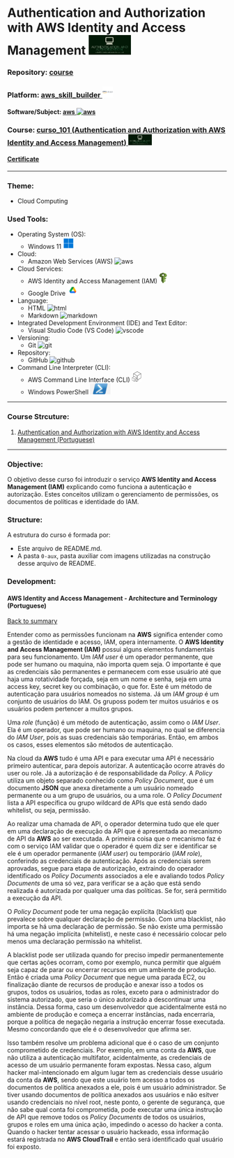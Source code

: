 # Authentication and Authorization with AWS Identity and Access Management   <img src="./0-aux/logo_course.png" alt="curso_101" width="auto" height="45">

### Repository: [course](../../../)   
### Platform: <a href="../../">aws_skill_builder   <img src="https://github.com/PedroHeeger/main/blob/main/0-aux/logos/plataforma/aws_skill_builder.png" alt="aws_skill_builder" width="auto" height="25"></a>
#### Software/Subject: <a href="../">aws   <img src="https://cdn.jsdelivr.net/gh/devicons/devicon/icons/amazonwebservices/amazonwebservices-original.svg" alt="aws" width="auto" height="25"></a>
### Course: <a href="./">curso_101 (Authentication and Authorization with AWS Identity and Access Management)   <img src="./0-aux/logo_course.png" alt="curso_101" width="auto" height="25"></a>

#### <a href="https://github.com/PedroHeeger/main/blob/main/cert_ti/04-curso/cloud/aws/(23-12-12)%20Authentication%20and%20Authorization...%20PH%20AWSSB.pdf">Certificate</a>

---

### Theme:
- Cloud Computing

### Used Tools:
- Operating System (OS): 
  - Windows 11   <img src="https://github.com/PedroHeeger/main/blob/main/0-aux/logos/software/windows11.png" alt="windows11" width="auto" height="25">
- Cloud:
  - Amazon Web Services (AWS)   <img src="https://cdn.jsdelivr.net/gh/devicons/devicon/icons/amazonwebservices/amazonwebservices-original.svg" alt="aws" width="auto" height="25">
- Cloud Services:
  - AWS Identity and Access Management (IAM)   <img src="https://github.com/PedroHeeger/main/blob/main/0-aux/logos/cloud/aws_iam.svg" alt="aws_iam" width="auto" height="25">
  - Google Drive   <img src="https://github.com/PedroHeeger/main/blob/main/0-aux/logos/software/google_drive.png" alt="google_drive" width="auto" height="25">
- Language:
  - HTML   <img src="https://cdn.jsdelivr.net/gh/devicons/devicon/icons/html5/html5-original.svg" alt="html" width="auto" height="25">
  - Markdown   <img src="https://cdn.jsdelivr.net/gh/devicons/devicon/icons/markdown/markdown-original.svg" alt="markdown" width="auto" height="25">
- Integrated Development Environment (IDE) and Text Editor:
  - Visual Studio Code (VS Code)   <img src="https://cdn.jsdelivr.net/gh/devicons/devicon/icons/vscode/vscode-original.svg" alt="vscode" width="auto" height="25">
- Versioning: 
  - Git   <img src="https://cdn.jsdelivr.net/gh/devicons/devicon/icons/git/git-original.svg" alt="git" width="auto" height="25">
- Repository:
  - GitHub   <img src="https://cdn.jsdelivr.net/gh/devicons/devicon/icons/github/github-original.svg" alt="github" width="auto" height="25">
- Command Line Interpreter (CLI):
  - AWS Command Line Interface (CLI)   <img src="https://github.com/PedroHeeger/main/blob/main/0-aux/logos/cloud/aws_cli.svg" alt="aws_cli" width="auto" height="25">
  - Windows PowerShell   <img src="https://github.com/PedroHeeger/main/blob/main/0-aux/logos/software/windows_power_shell.png" alt="windows_power_shell" width="auto" height="25">

---

<a name="item0"><h3>Course Strcuture:</h3></a>
1. <a href="#item01">Authentication and Authorization with AWS Identity and Access Management (Portuguese)</a><br>

---

### Objective:
O objetivo desse curso foi introduzir o serviço **AWS Identity and Access Management (IAM)** explicando como funciona a autenticação e autorização. Estes conceitos utilizam o gerenciamento de permissões, os documentos de políticas e identidade do IAM.

### Structure:
A estrutura do curso é formada por:
- Este arquivo de README.md.
- A pasta `0-aux`, pasta auxiliar com imagens utilizadas na construção desse arquivo de README. 

### Development:

<a name="item01"><h4>AWS Identity and Access Management - Architecture and Terminology (Portuguese)</h4></a>[Back to summary](#item0)

Entender como as permissões funcionam na **AWS** significa entender como a gestão de identidade e acesso, IAM, opera internamente. O **AWS Identity and Access Management (IAM)** possui alguns elementos fundamentais para seu funcionamento. Um *IAM user* é um operador permanente, que pode ser humano ou maquina, não importa quem seja. O importante é que as credenciais são permanentes e permanecem com esse usuário até que haja uma rotatividade forçada, seja em um nome e senha, seja em uma access key, secret key ou combinação, o que for. Este é um método de autenticação para usuários nomeados no sistema. Já um *IAM group* é um conjunto de usuários do IAM. Os gruposs podem ter muitos usuários e os usuários podem pertencer a muitos grupos.

Uma *role* (função) é um método de autenticação, assim como o *IAM User*. Ela é um operador, que pode ser humano ou maquina, no qual se diferencia do *IAM User*, pois as suas credenciais são temporárias. Então, em ambos os casos, esses elementos são métodos de autenticação. 

Na cloud da **AWS** tudo é uma API e para executar uma API é necessário primeiro autenticar, para depois autorizar. A autenticação ocorre através do user ou role. Já a autorização é de responsabilidade da *Policy*. A *Policy* utiliza um objeto separado conhecido como *Policy Document*, que é um documento **JSON** que anexa diretamente a um usuário nomeado permanente ou a um grupo de usuários, ou a uma role. O *Policy Document* lista a API específica ou grupo wildcard de APIs que está sendo dado whitelist, ou seja, permissão.

Ao realizar uma chamada de API, o operador determina tudo que ele quer em uma declaração de execução da API que é apresentada ao mecanismo de API da **AWS** ao ser executada.
A primeira coisa que o mecanismo faz é com o serviço IAM validar que o operador é quem diz ser e identificar se ele é um operador permanente (*IAM user*) ou temporário (*IAM role*), conferindo as credenciais de autenticação. Após as credenciais serem aprovadas, segue para etapa de autorização, extraindo do operador identificado os *Policy Documents* associados a ele e avaliando todos *Policy Documents* de uma só vez, para verificar se a ação que está sendo realizada é autorizada por qualquer uma das políticas. Se for, será permitido a execução da API.

O *Policy Document* pode ter uma negação explícita (blacklist) que prevalece sobre qualquer declaração de permissão. Com uma blacklist, não importa se há uma declaração de permissão. Se não existe uma permissão há uma negação implícita (whitelist), e neste caso é necessário colocar pelo menos uma declaração permissão na whitelist. 

A blacklist pode ser utilizada quando for preciso impedir permanentemente que certas ações ocorram, como por exemplo, nunca permitir que alguém seja capaz de parar ou encerrar recursos em um ambiente de produção. Então é criada uma *Policy Document* que negue uma parada EC2, ou finalização diante de recursos de produção e anexar isso a todos os grupos, todos os usuários, todas as roles, exceto para o administrador do sistema autorizado, que seria o único autorizado a descontinuar uma instância. Dessa forma, caso um desenvolvedor que acidentalmente está no ambiente de produção e começa a encerrar instâncias, nada encerraria, porque a política de negação negaria a instrução encerrar fosse executada. Mesmo concordando que ele é o desenvolvedor que afirma ser.

Isso também resolve um problema adicional que é o caso de um conjunto comprometido de credenciais. Por exemplo, em uma conta da **AWS**, que não utiliza a autenticação multifator, acidentalmente, as credenciais de acesso de um usuário permanente foram expostas. Nessa caso, algum hacker mal-intencionado em algum lugar tem as credenciais desse usuário da conta da **AWS**, sendo que este usuário tem acesso a todos os documentos de política anexados a ele, pois é um usuário administrador. Se tiver usando documentos de política anexados aos usuários e não esitver usando credenciais no nível root, neste ponto, o gerente de segurança, que não sabe qual conta foi comprometida, pode executar uma única instrução de API que remove todos os *Policy Documents* de todos os usuários, grupos e roles em uma única ação, impedindo o acesso do hacker a conta. Quando o hacker tentar acessar o usuário hackeado, essa informação estará registrada no **AWS CloudTrail** e então será identificado qual usuário foi exposto.